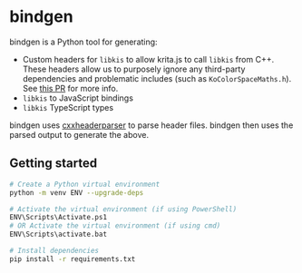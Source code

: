 # bindgen

bindgen is a Python tool for generating:

- Custom headers for `libkis` to allow krita.js to call `libkis` from C++. These headers allow us to purposely ignore any third-party dependencies and problematic includes (such as `KoColorSpaceMaths.h`). See [this PR](https://github.com/tommyquant/krita.js/pull/4) for more info.
- `libkis` to JavaScript bindings
- `libkis` TypeScript types

bindgen uses [cxxheaderparser](https://github.com/robotpy/cxxheaderparser) to parse header files. bindgen then uses the parsed output to generate the above.

## Getting started

```sh
# Create a Python virtual environment
python -m venv ENV --upgrade-deps

# Activate the virtual environment (if using PowerShell)
ENV\Scripts\Activate.ps1
# OR Activate the virtual environment (if using cmd)
ENV\Scripts\activate.bat

# Install dependencies
pip install -r requirements.txt
```
